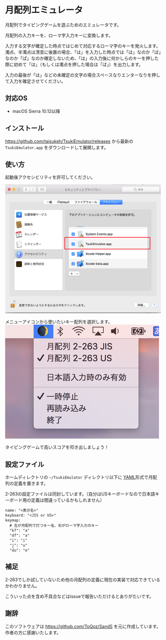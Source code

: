 # 月配列エミュレータ

月配列でタイピングゲームを遊ぶためのエミュレータです。

月配列の入力キーを、ローマ字入力キーに変換します。

入力する文字が確定した時点ではじめて対応するローマ字のキーを発火します。濁点、半濁点は清音に後置の場合、「は」を入力した時点では「は」なのか「ば」なのか「ぱ」なのか確定しないため、「は」の入力後に何かしらのキーを押した際に初めて「は」（もしくは濁点を押した場合は「ば」）を出力します。

入力の最後が「は」などの未確定の文字の場合スペースなりエンターなりを押して入力を確定させてください。

## 対応OS

- macOS Sierra 10.12以降

## インストール

https://github.com/taisukeh/TsukiEmulator/releases
から最新の `TsukiEmulator.app` をダウンロードして展開します。

## 使い方

起動後アクセシビリティを許可してください。

![](./imgs/PrivacySettings.png)

メニューアイコンから使いたいキー配列を選択します。
![](./imgs/MenuCapture.png)

タイピングゲームで高いスコアを叩き出しましょう！

## 設定ファイル

ホームディレクトリの `~/TsukiEmulator` ディレクトリ以下に [YAML](https://ja.wikipedia.org/wiki/YAML)形式で月配列の定義を置きます。

2-263の設定ファイルは同封しています。（自分はUSキーボードなので日本語キーボード用の定義は間違っているかもしれません）


```
name: "<表示名>"
keyboard: "<JIS or US>"
keymap:
  # 左が月配列で打つキー名、右がローマ字入力のキー
  "kf": "a"
  "df": "a"
  "i": "i"
  "j": "u"
  "du": "e"
```

## 補足

2-263でしか試していないため他の月配列の定義に現在の実装で対応できているかわかりません。

こういった点を含め不具合などはissueで報告いただけるとありがたいです。

## 謝辞

このソフトウェアは
https://github.com/ToQoz/SandS
を元に作成しています。作者の方に感謝いたします。

